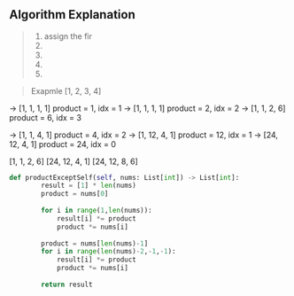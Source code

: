 # 
## Algorithm Explanation
> 1. assign the fir
> 2. 
> 3. 
> 4. 
> 5. 
> 
 
> Exapmle
  [1, 2, 3, 4]

  -> [1, 1, 1, 1] product = 1, idx = 1
  -> [1, 1, 1, 1] product = 2, idx = 2
  -> [1, 1, 2, 6] product = 6, idx = 3


  -> [1, 1, 4, 1] product = 4, idx = 2
  -> [1, 12, 4, 1] product = 12, idx = 1
  -> [24, 12, 4, 1] product = 24, idx = 0


  [1, 1, 2, 6]
  [24, 12, 4, 1]
  [24, 12, 8, 6]

```Python
def productExceptSelf(self, nums: List[int]) -> List[int]:
        result = [1] * len(nums)
        product = nums[0]
        
        for i in range(1,len(nums)):
            result[i] *= product
            product *= nums[i]
            
        product = nums[len(nums)-1]
        for i in range(len(nums)-2,-1,-1):
            result[i] *= product
            product *= nums[i]
            
        return result
```
